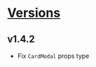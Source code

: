 # [Versions](https://github.com/Tracktor/design-system-tracktor/releases)

## v1.4.2
- Fix `CardModal` props type 
